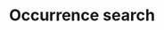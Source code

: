 ---
lang-ref: occurrence/search
title: Occurrence search
description: We publish open data
layout: occurrence
---